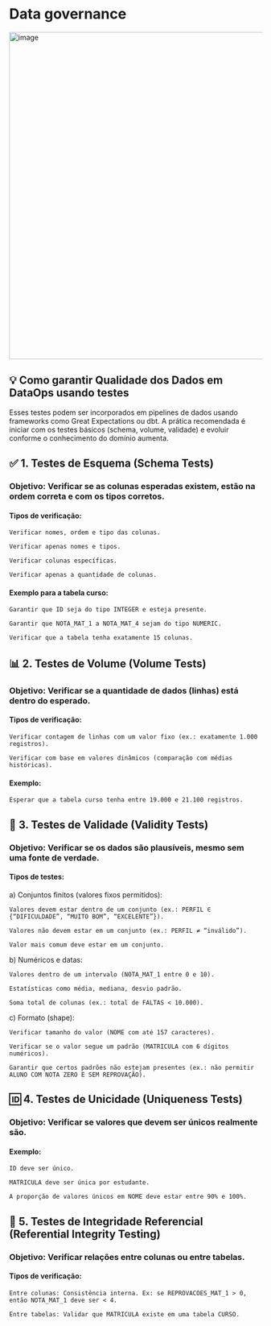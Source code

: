 # Data governance

<img width="650" alt="image" src="https://github.com/user-attachments/assets/648404c0-48a0-4be3-9735-ebb47164a6f9" />


## 💡 Como garantir Qualidade dos Dados em DataOps usando testes

Esses testes podem ser incorporados em pipelines de dados usando frameworks como Great Expectations ou dbt. A prática recomendada é iniciar com os testes básicos (schema, volume, validade) e evoluir conforme o conhecimento do domínio aumenta.

## ✅ 1. Testes de Esquema (Schema Tests)

### Objetivo: Verificar se as colunas esperadas existem, estão na ordem correta e com os tipos corretos.

#### Tipos de verificação:

    Verificar nomes, ordem e tipo das colunas.

    Verificar apenas nomes e tipos.

    Verificar colunas específicas.

    Verificar apenas a quantidade de colunas.

#### Exemplo para a tabela curso:

    Garantir que ID seja do tipo INTEGER e esteja presente.

    Garantir que NOTA_MAT_1 a NOTA_MAT_4 sejam do tipo NUMERIC.

    Verificar que a tabela tenha exatamente 15 colunas.

## 📊 2. Testes de Volume (Volume Tests)

### Objetivo: Verificar se a quantidade de dados (linhas) está dentro do esperado.

#### Tipos de verificação:

    Verificar contagem de linhas com um valor fixo (ex.: exatamente 1.000 registros).

    Verificar com base em valores dinâmicos (comparação com médias históricas).

#### Exemplo:

    Esperar que a tabela curso tenha entre 19.000 e 21.100 registros.

## 📏 3. Testes de Validade (Validity Tests)

### Objetivo: Verificar se os dados são plausíveis, mesmo sem uma fonte de verdade.

#### Tipos de testes:
a) Conjuntos finitos (valores fixos permitidos):

    Valores devem estar dentro de um conjunto (ex.: PERFIL ∈ {“DIFICULDADE”, “MUITO BOM”, “EXCELENTE”}).

    Valores não devem estar em um conjunto (ex.: PERFIL ≠ “inválido”).

    Valor mais comum deve estar em um conjunto.

b) Numéricos e datas:

    Valores dentro de um intervalo (NOTA_MAT_1 entre 0 e 10).

    Estatísticas como média, mediana, desvio padrão.

    Soma total de colunas (ex.: total de FALTAS < 10.000).

c) Formato (shape):

    Verificar tamanho do valor (NOME com até 157 caracteres).

    Verificar se o valor segue um padrão (MATRICULA com 6 dígitos numéricos).

    Garantir que certos padrões não estejam presentes (ex.: não permitir ALUNO COM NOTA ZERO E SEM REPROVAÇÃO).

## 🆔 4. Testes de Unicidade (Uniqueness Tests)

### Objetivo: Verificar se valores que devem ser únicos realmente são.

#### Exemplo:

    ID deve ser único.

    MATRICULA deve ser única por estudante.

    A proporção de valores únicos em NOME deve estar entre 90% e 100%.

## 🔗 5. Testes de Integridade Referencial (Referential Integrity Testing)

### Objetivo: Verificar relações entre colunas ou entre tabelas.

#### Tipos de verificação:

    Entre colunas: Consistência interna. Ex: se REPROVACOES_MAT_1 > 0, então NOTA_MAT_1 deve ser < 4.

    Entre tabelas: Validar que MATRICULA existe em uma tabela CURSO.

